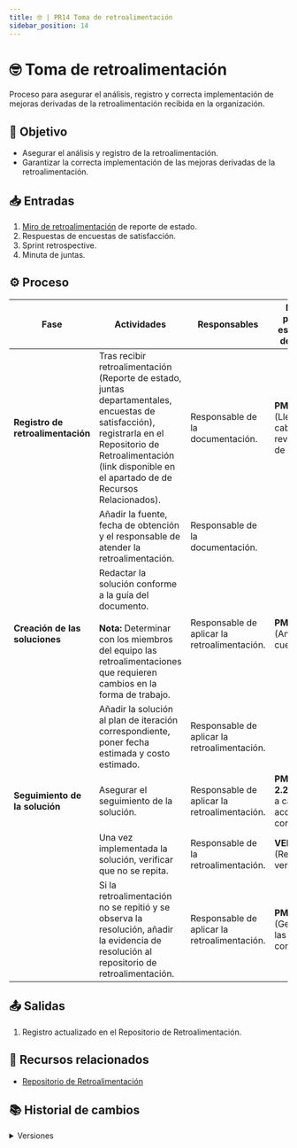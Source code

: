 ```yaml
---
title: 🤓 | PR14 Toma de retroalimentación
sidebar_position: 14
---
```

# 🤓 Toma de retroalimentación

Proceso para asegurar el análisis, registro y correcta implementación de mejoras derivadas de la retroalimentación recibida en la organización.

## 🎯 Objetivo

- Asegurar el análisis y registro de la retroalimentación.
- Garantizar la correcta implementación de las mejoras derivadas de la retroalimentación.

## 📥 Entradas

1. [Miro de retroalimentación](https://miro.com/app/board/uXjVLiydTAs=/) de reporte de estado.
2. Respuestas de encuestas de satisfacción.
3. Sprint retrospective.
4. Minuta de juntas.

## ⚙️ Proceso


| Fase                               | Actividades                                                                                                                                                                                                                                                                            | Responsables                                  | Meta y práctica específica del CMMI                    |
| ---------------------------------- | -------------------------------------------------------------------------------------------------------------------------------------------------------------------------------------------------------------------------------------------------------------------------------------- | --------------------------------------------- | -------------------------------------------------------- |
| **Registro de retroalimentación** | Tras recibir retroalimentación (Reporte de estado, juntas departamentales, encuestas de satisfacción), registrarla en el Repositorio de Retroalimentación (link disponible en el apartado de de Recursos Relacionados). | Responsable de la documentación.                | **PMC SP 1.7** (Llevar a cabo revisiones de hitos)       |
|                                    | Añadir la fuente, fecha de obtención y el responsable de atender la retroalimentación.                                                                                                                                                                                             | Responsable de la documentación.                |                                                          |
| **Creación de las soluciones**    | Redactar la solución conforme a la guía del documento.<br></br> **Nota:** Determinar con los miembros del equipo las retroalimentaciones que requieren cambios en la forma de trabajo.                                                                                               | Responsable de aplicar la retroalimentación. | **PMC 2.1** (Analizar las cuestiones)                    |
|                                    | Añadir la solución al plan de iteración correspondiente, poner fecha estimada y costo estimado.                                                                                                                                                                                     | Responsable de aplicar la retroalimentación. |                                                          |
| **Seguimiento de la solución**    | Asegurar el seguimiento de la solución.                                                                                                                                                                                                                                                | Responsable de aplicar la retroalimentación. | **PMC, SP 2.2** (Llevar a cabo las acciones correctivas) |
|                                    | Una vez implementada la solución, verificar que no se repita.                                                                                                                                                                                                                         | Responsable de la retroalimentación.         |   **VER SP 3.1** (Realizar la verificación)                                                       |
|                                    | Si la retroalimentación no se repitió y se observa la resolución, añadir la evidencia de resolución al repositorio de retroalimentación.                                                                                                                                         | Responsable de aplicar la retroalimentación. | **PMC SP 2.3** (Gestionar las acciones correctivas)      |


## 📤 Salidas

1. Registro actualizado en el Repositorio de Retroalimentación.

## 📎 Recursos relacionados

- [Repositorio de Retroalimentación](https://docs.google.com/spreadsheets/d/1AFSCQ3wmXUBa8Cf7gu5VQHqexOzJk0g0RWMgwnUmhLk/edit?gid=2040430739#gid=2040430739)


## 📚 Historial de cambios

<details>
  <summary>Versiones</summary>
| **Versión** | **Descripción**                                     | **Fecha**   | **Colaborador**                                  |
|-------------|----------------------------------------------------|-------------|-------------------------------------------------|
| **1.0.0**   | Proceso inicial para toma de retroalimentación     | (fecha?)    | Galo Alejandro del Rio Viggiano                  |
| **1.1.0**   | Adición de SP 1.1 de PMC                            | 01/04/2025  | Daniel Contreras, Juan Pablo Chávez Leal        |
| **1.2.0**   | Refactorización del proceso                          | 18/04/2025  | Diego Fuentes                                    |
| **1.3.0**   | Correcciones relacionadas con PMC 1.1               | 22/04/2025  | Juan Pablo Chávez Leal                           |
| **1.4.0**   | Correcciones en PMC 2.2 y 2.3                        | 13/05/2025  | Juan Pablo Chávez Leal, Daniel Queijeiro Albo   |
| **2.0.0**   | Simplificación y actualización del proceso          | 15/05/2025  | Rommel Toledo Crespo, Daniel Contreras Chávez   |
| **2.0.1**   | Correcciones de VER 3.1          | 26/05/2025  | Daniel Contreras Chávez, Miguel Angel Uribe   |
| **2.0.2**   | Simplificación y acciones correctivas       | 01/06/2025  | Hiram Mendoza   |

</details>
